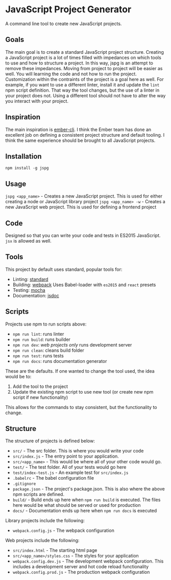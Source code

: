 # JavaScript Project Generator

A command line tool to create new JavaScript projects.

## Goals

The main goal is to create a standard JavaScript project structure. Creating a JavaScript project is a lot of times filled with impedances on which tools to use and how to structure a project. In this way, jspg is an attempt to remove these impedances. Moving from project to project will be easier as well. You will learning the code and not how to run the project. Customization within the contraints of the project is a goal here as well. For example, if you want to use a different linter, install it and update the `lint` npm script definition. That way the tool changes, but the use of a linter in your project does not. Using a different tool should not have to alter the way you interact with your project.

## Inspiration

The main inspiration is [ember-cli](http://ember-cli.com/). I think the Ember team has done an excellent job on defining a consistent project structure and default tooling. I think the same experience should be brought to all JavaScript projects.

## Installation
`npm install -g jspg`

## Usage
`jspg <app_name>` - Creates a new JavaScript project. This is used for either creating a node or JavaScript library project
`jspg <app_name> -w` - Creates a new JavaScript web project. This is used for defining a frontend project

## Code
Designed so that you can write your code and tests in ES2015 JavaScript. `jsx` is allowed as well.

## Tools
This project by default uses standard, popular tools for:
* Linting: [standard](http://standardjs.com/)
* Building: [webpack](https://webpack.github.io/) Uses Babel-loader with `es2015` and `react` presets
* Testing: [mocha](https://mochajs.org/)
* Documentation: [jsdoc](http://usejsdoc.org)

## Scripts
Projects use npm to run scripts above:
* `npm run lint`: runs linter
* `npm run build`: runs builder
* `npm run dev`: *web projects only* runs development server
* `npm run clean`: cleans build folder
* `npm run test`: runs tests
* `npm run docs`: runs documentation generator

These are the defaults. If one wanted to change the tool used, the idea would be to:
1. Add the tool to the project
2. Update the existing npm script to use new tool (or create new npm script if new functionality)

This allows for the commands to stay consistent, but the functionality to change.

## Structure
The structure of projects is defined below:

* `src/` - The src folder. This is where you would write your code
* `src/index.js` - The entry point to your application.
* `src/<app_name>` - This would be where all of your other code would go. 
* `test/` - The test folder. All of your tests would go here
* `test/index-test.js` - An example test for `src/index.js`
* `.babelrc` - The babel configuration file
* `.gitignore`
* `package.json` - The project's package.json. This is also where the above npm scripts are defined.
* `build/` - Build ends up here when `npm run build` is executed. The files here would be what should be served or used for production
* `docs/` - Documentation ends up here when `npm run docs` is executed

Library projects include the following:
* `webpack.config.js` - The webpack configuration

Web projects include the following:
* `src/index.html` - The starting html page
* `src/<app_name>/styles.css` - The styles for your application
* `webpack.config.dev.js` - The development webpack configuration. This includes a development server and hot code reload functionality
* `webpack.config.prod.js` - The production webpack configuration
